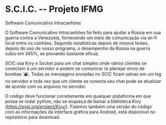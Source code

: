 # S.C.I.C. -- Projeto IFMG
Software Comunicativo Intracanhões

O Software Comunicativo Intracanhões foi feito para ajudar a Rússia em sua guerra contra a Venezuela, fornecendo um meio de comunicação via wi-fi local entre os canhões.
Segundo estatísticas depois de nossos testes, depois do uso de nosso programa, o desempenho da Rússia na guerra subiu em 345%, se provando bastante eficaz.

SCIC usa Kivy e Socket para um chat simples onde vários clientes se conectam à um servidor e podem se comunicar (e planejar envio de bombas 💣).
Todas as mensagens enviadas no SCIC ficam salvas em um log no servidor e toda vez que um cliente se conecta seu chat pode se atualizar de acordo com os arquivos no servidor.

O código deve funcionar corretamente em qualquer plataforma em que possa se rodar python, não se esqueça de baixar a biblioteca Kivy (https://pypi.org/project/Kivy/).
Fizemos também uma versão do código com as informações da interface gráfica para Android, está disponível no repósitorio para download.
